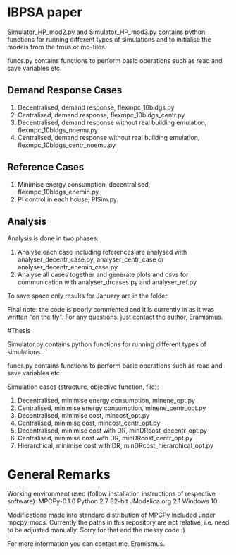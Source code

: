 # IBPSA paper

Simulator_HP_mod2.py and Simulator_HP_mod3.py contains python functions for running different types of simulations and to initialise the models from the fmus or mo-files.

funcs.py contains functions to perform basic operations such as read and save variables etc.

## Demand Response Cases
1. Decentralised, demand response, flexmpc_10bldgs.py
2. Centralised, demand response, flexmpc_10bldgs_centr.py
3. Decentralised, demand response without real building emulation, flexmpc_10bldgs_noemu.py
4. Centralised, demand response without real building emulation, flexmpc_10bldgs_centr_noemu.py

## Reference Cases
1. Minimise energy consumption, decentralised, flexmpc_10bldgs_enemin.py
2. PI control in each house, PISim.py.

## Analysis
Analysis is done in two phases: 
1. Analyse each case including references are analysed with analyser_decentr_case.py, analyser_centr_case or analyser_decentr_enemin_case.py
2. Analyse all cases together and generate plots and csvs for communication with analyser_drcases.py and analyser_ref.py

To save space only results for January are in the folder.

Final note: the code is poorly commented and it is currently in as it was written "on the fly". For any questions, just contact the author, Eramismus.

#Thesis

Simulator.py contains python functions for running different types of simulations.

funcs.py contains functions to perform basic operations such as read and save variables etc.

Simulation cases (structure, objective function, file):
1. Decentralised, minimise energy consumption, minene_opt.py
2. Centralised, minimise energy consumption, minene_centr_opt.py
3. Decentralised, minimise cost, mincost_opt.py
4. Centralised, minimise cost, mincost_centr_opt.py
5. Decentralised, minimise cost with DR, minDRcost_decentr_opt.py
6. Centralised, minimise cost with DR, minDRcost_centr_opt.py
7. Hierarchical, minimise cost with DR, minDRcost_hierarchical_opt.py

# General Remarks
Working environment used (follow installation instructions of respective software):
MPCPy-0.1.0
Python 2.7 32-bit
JModelica.org 2.1
Windows 10

Modifications made into standard distribution of MPCPy included under mpcpy_mods. Currently the paths in this repository are not relative, i.e. need to be adjusted manually. Sorry for that and the messy code :)

For more information you can contact me, Eramismus.
